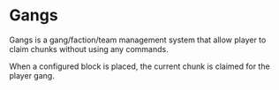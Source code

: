 # Gangs

Gangs is a gang/faction/team management system that allow player to claim chunks without using any commands.

When a configured block is placed, the current chunk is claimed for the player gang.
